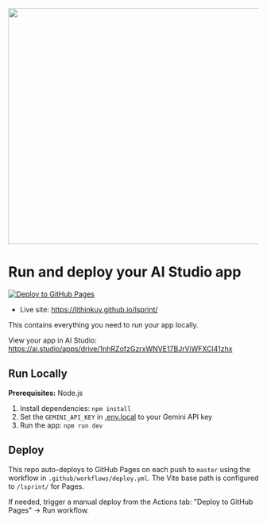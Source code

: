 <div align="center">
<img width="1200" height="475" alt="GHBanner" src="https://github.com/user-attachments/assets/0aa67016-6eaf-458a-adb2-6e31a0763ed6" />
</div>

# Run and deploy your AI Studio app

[![Deploy to GitHub Pages](https://github.com/LithinkUY/lsprint/actions/workflows/deploy.yml/badge.svg)](https://github.com/LithinkUY/lsprint/actions/workflows/deploy.yml)

- Live site: https://lithinkuy.github.io/lsprint/

This contains everything you need to run your app locally.

View your app in AI Studio: https://ai.studio/apps/drive/1nhRZofzGzrxWNVE17BJrViWFXCl41zhx

## Run Locally

**Prerequisites:**  Node.js


1. Install dependencies:
   `npm install`
2. Set the `GEMINI_API_KEY` in [.env.local](.env.local) to your Gemini API key
3. Run the app:
   `npm run dev`

## Deploy

This repo auto-deploys to GitHub Pages on each push to `master` using the workflow in `.github/workflows/deploy.yml`. The Vite base path is configured to `/lsprint/` for Pages.

If needed, trigger a manual deploy from the Actions tab: "Deploy to GitHub Pages" → Run workflow.
